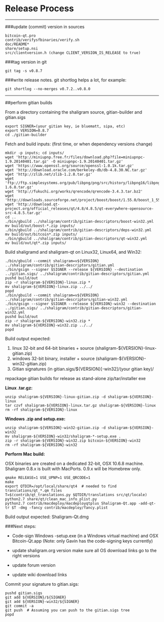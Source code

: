 Release Process
====================

* * *

###update (commit) version in sources


	bitcoin-qt.pro
	contrib/verifysfbinaries/verify.sh
	doc/README*
	share/setup.nsi
	src/clientversion.h (change CLIENT_VERSION_IS_RELEASE to true)

###tag version in git

	git tag -s v0.8.7

###write release notes. git shortlog helps a lot, for example:

	git shortlog --no-merges v0.7.2..v0.8.0

* * *

##perform gitian builds

 From a directory containing the shaligram source, gitian-builder and gitian.sigs
  
	export SIGNER=(your gitian key, ie bluematt, sipa, etc)
	export VERSION=0.8.7
	cd ./gitian-builder

 Fetch and build inputs: (first time, or when dependency versions change)

	mkdir -p inputs; cd inputs/
	wget 'http://miniupnp.free.fr/files/download.php?file=miniupnpc-1.9.20140401.tar.gz' -O miniupnpc-1.9.20140401.tar.gz'
	wget 'https://www.openssl.org/source/openssl-1.0.1k.tar.gz'
	wget 'http://download.oracle.com/berkeley-db/db-4.8.30.NC.tar.gz'
	wget 'http://zlib.net/zlib-1.2.8.tar.gz'
	wget 'ftp://ftp.simplesystems.org/pub/libpng/png/src/history/libpng16/libpng-1.6.8.tar.gz'
	wget 'http://fukuchi.org/works/qrencode/qrencode-3.4.3.tar.bz2'
	wget 'http://downloads.sourceforge.net/project/boost/boost/1.55.0/boost_1_55_0.tar.bz2'
	wget 'http://download.qt-project.org/official_releases/qt/4.8/4.8.5/qt-everywhere-opensource-src-4.8.5.tar.gz'
	cd ..
	./bin/gbuild ../shaligram/contrib/gitian-descriptors/boost-win32.yml
	mv build/out/boost-*.zip inputs/
	./bin/gbuild ../shaligram/contrib/gitian-descriptors/deps-win32.yml
	mv build/out/bitcoin*.zip inputs/
	./bin/gbuild ../shaligram/contrib/gitian-descriptors/qt-win32.yml
	mv build/out/qt*.zip inputs/

 Build shaligramd and shaligram-qt on Linux32, Linux64, and Win32:
  
	./bin/gbuild --commit shaligram=v${VERSION} ../shaligram/contrib/gitian-descriptors/gitian.yml
	./bin/gsign --signer $SIGNER --release ${VERSION} --destination ../gitian.sigs/ ../shaligram/contrib/gitian-descriptors/gitian.yml
	pushd build/out
	zip -r shaligram-${VERSION}-linux.zip *
	mv shaligram-${VERSION}-linux.zip ../../
	popd
	./bin/gbuild --commit shaligram=v${VERSION} ../shaligram/contrib/gitian-descriptors/gitian-win32.yml
	./bin/gsign --signer $SIGNER --release ${VERSION}-win32 --destination ../gitian.sigs/ ../shaligram/contrib/gitian-descriptors/gitian-win32.yml
	pushd build/out
	zip -r shaligram-${VERSION}-win32.zip *
	mv shaligram-${VERSION}-win32.zip ../../
	popd

  Build output expected:

  1. linux 32-bit and 64-bit binaries + source (shaligram-${VERSION}-linux-gitian.zip)
  2. windows 32-bit binary, installer + source (shaligram-${VERSION}-win32-gitian.zip)
  3. Gitian signatures (in gitian.sigs/${VERSION}[-win32]/(your gitian key)/

repackage gitian builds for release as stand-alone zip/tar/installer exe

**Linux .tar.gz:**

	unzip shaligram-${VERSION}-linux-gitian.zip -d shaligram-${VERSION}-linux
	tar czvf shaligram-${VERSION}-linux.tar.gz shaligram-${VERSION}-linux
	rm -rf shaligram-${VERSION}-linux

**Windows .zip and setup.exe:**

	unzip shaligram-${VERSION}-win32-gitian.zip -d shaligram-${VERSION}-win32
	mv shaligram-${VERSION}-win32/shaligram-*-setup.exe .
	zip -r shaligram-${VERSION}-win32.zip bitcoin-${VERSION}-win32
	rm -rf shaligram-${VERSION}-win32

**Perform Mac build:**

  OSX binaries are created on a dedicated 32-bit, OSX 10.6.8 machine.
  Shaligram 0.8.x is built with MacPorts.  0.9.x will be Homebrew only.

	qmake RELEASE=1 USE_UPNP=1 USE_QRCODE=1
	make
	export QTDIR=/opt/local/share/qt4  # needed to find translations/qt_*.qm files
	T=$(contrib/qt_translations.py $QTDIR/translations src/qt/locale)
	python2.7 share/qt/clean_mac_info_plist.py
	python2.7 contrib/macdeploy/macdeployqtplus Shaligram-Qt.app -add-qt-tr $T -dmg -fancy contrib/macdeploy/fancy.plist

 Build output expected: Shaligram-Qt.dmg

###Next steps:

* Code-sign Windows -setup.exe (in a Windows virtual machine) and
  OSX Bitcoin-Qt.app (Note: only Gavin has the code-signing keys currently)

* update shaligram.org version
  make sure all OS download links go to the right versions

* update forum version

* update wiki download links

Commit your signature to gitian.sigs:

	pushd gitian.sigs
	git add ${VERSION}/${SIGNER}
	git add ${VERSION}-win32/${SIGNER}
	git commit -a
	git push  # Assuming you can push to the gitian.sigs tree
	popd

